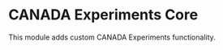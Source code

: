 CANADA Experiments Core
=======================

This module adds custom CANADA Experiments functionality.
